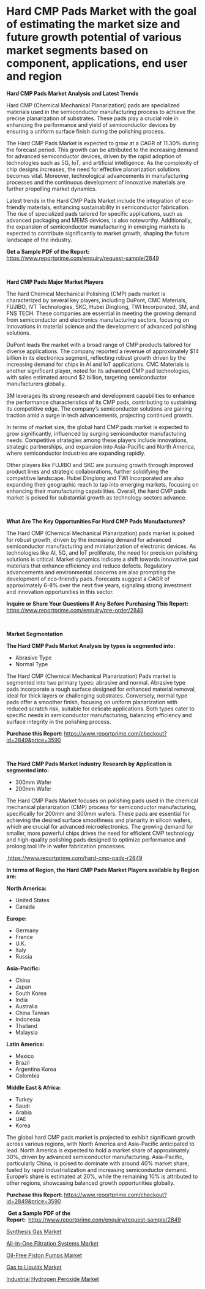 <p><h1>Hard CMP Pads Market with the goal of estimating the market size and future growth potential of various market segments based on component, applications, end user and region</h1></p><p><strong>Hard CMP Pads Market Analysis and Latest Trends</strong></p>
<p><p>Hard CMP (Chemical Mechanical Planarization) pads are specialized materials used in the semiconductor manufacturing process to achieve the precise planarization of substrates. These pads play a crucial role in enhancing the performance and yield of semiconductor devices by ensuring a uniform surface finish during the polishing process.</p><p>The Hard CMP Pads Market is expected to grow at a CAGR of 11.30% during the forecast period. This growth can be attributed to the increasing demand for advanced semiconductor devices, driven by the rapid adoption of technologies such as 5G, IoT, and artificial intelligence. As the complexity of chip designs increases, the need for effective planarization solutions becomes vital. Moreover, technological advancements in manufacturing processes and the continuous development of innovative materials are further propelling market dynamics.</p><p>Latest trends in the Hard CMP Pads Market include the integration of eco-friendly materials, enhancing sustainability in semiconductor fabrication. The rise of specialized pads tailored for specific applications, such as advanced packaging and MEMS devices, is also noteworthy. Additionally, the expansion of semiconductor manufacturing in emerging markets is expected to contribute significantly to market growth, shaping the future landscape of the industry.</p></p>
<p><strong>Get a Sample PDF of the Report:&nbsp;</strong> <a href="https://www.reportprime.com/enquiry/request-sample/2849">https://www.reportprime.com/enquiry/request-sample/2849</a></p>
<p>&nbsp;</p>
<p><strong>Hard CMP Pads Major Market Players</strong></p>
<p><p>The hard Chemical Mechanical Polishing (CMP) pads market is characterized by several key players, including DuPont, CMC Materials, FUJIBO, IVT Technologies, SKC, Hubei Dinglong, TWI Incorporated, 3M, and FNS TECH. These companies are essential in meeting the growing demand from semiconductor and electronics manufacturing sectors, focusing on innovations in material science and the development of advanced polishing solutions.</p><p>DuPont leads the market with a broad range of CMP products tailored for diverse applications. The company reported a revenue of approximately $14 billion in its electronics segment, reflecting robust growth driven by the increasing demand for chips in AI and IoT applications. CMC Materials is another significant player, noted for its advanced CMP pad technologies, with sales estimated around $2 billion, targeting semiconductor manufacturers globally.</p><p>3M leverages its strong research and development capabilities to enhance the performance characteristics of its CMP pads, contributing to sustaining its competitive edge. The company’s semiconductor solutions are gaining traction amid a surge in tech advancements, projecting continued growth.</p><p>In terms of market size, the global hard CMP pads market is expected to grow significantly, influenced by surging semiconductor manufacturing needs. Competitive strategies among these players include innovations, strategic partnerships, and expansion into Asia-Pacific and North America, where semiconductor industries are expanding rapidly.</p><p>Other players like FUJIBO and SKC are pursuing growth through improved product lines and strategic collaborations, further solidifying the competitive landscape. Hubei Dinglong and TWI Incorporated are also expanding their geographic reach to tap into emerging markets, focusing on enhancing their manufacturing capabilities. Overall, the hard CMP pads market is poised for substantial growth as technology sectors advance.</p></p>
<p>&nbsp;</p>
<p><strong>What Are The Key Opportunities For Hard CMP Pads Manufacturers?</strong></p>
<p><p>The Hard CMP (Chemical Mechanical Planarization) pads market is poised for robust growth, driven by the increasing demand for advanced semiconductor manufacturing and miniaturization of electronic devices. As technologies like AI, 5G, and IoT proliferate, the need for precision polishing solutions is critical. Market dynamics indicate a shift towards innovative pad materials that enhance efficiency and reduce defects. Regulatory advancements and environmental concerns are also prompting the development of eco-friendly pads. Forecasts suggest a CAGR of approximately 6-8% over the next five years, signaling strong investment and innovation opportunities in this sector.</p></p>
<p><strong>Inquire or Share Your Questions If Any Before Purchasing This Report:</strong> <a href="https://www.reportprime.com/enquiry/pre-order/2849">https://www.reportprime.com/enquiry/pre-order/2849</a></p>
<p>&nbsp;</p>
<p><strong>Market Segmentation</strong></p>
<p><strong>The Hard CMP Pads Market Analysis by types is segmented into:</strong></p>
<p><ul><li>Abrasive Type</li><li>Normal Type</li></ul></p>
<p><p>The Hard CMP (Chemical Mechanical Planarization) Pads market is segmented into two primary types: abrasive and normal. Abrasive type pads incorporate a rough surface designed for enhanced material removal, ideal for thick layers or challenging substrates. Conversely, normal type pads offer a smoother finish, focusing on uniform planarization with reduced scratch risk, suitable for delicate applications. Both types cater to specific needs in semiconductor manufacturing, balancing efficiency and surface integrity in the polishing process.</p></p>
<p><strong>Purchase this Report:&nbsp;</strong><a href="https://www.reportprime.com/checkout?id=2849&price=3590">https://www.reportprime.com/checkout?id=2849&price=3590</a></p>
<p>&nbsp;</p>
<p><strong>The Hard CMP Pads Market Industry Research by Application is segmented into:</strong></p>
<p><ul><li>300mm Wafer</li><li>200mm Wafer</li></ul></p>
<p><p>The Hard CMP Pads Market focuses on polishing pads used in the chemical mechanical planarization (CMP) process for semiconductor manufacturing, specifically for 200mm and 300mm wafers. These pads are essential for achieving the desired surface smoothness and planarity in silicon wafers, which are crucial for advanced microelectronics. The growing demand for smaller, more powerful chips drives the need for efficient CMP technology and high-quality polishing pads designed to optimize performance and prolong tool life in wafer fabrication processes.</p></p>
<p><a href="https://www.reportprime.com/hard-cmp-pads-r2849">&nbsp;https://www.reportprime.com/hard-cmp-pads-r2849</a></p>
<p><strong>In terms of Region, the Hard CMP Pads Market Players available by Region are:</strong></p>
<p>
    <p> <strong> North America: </strong>
        <ul>
            <li>United States</li>
            <li>Canada</li>
        </ul>
        </p> 
    <p> <strong> Europe: </strong>
        <ul>
            <li>Germany</li>
            <li>France</li>
            <li>U.K.</li>
            <li>Italy</li>
            <li>Russia</li>
        </ul>
        </p> 
    <p> <strong> Asia-Pacific: </strong>
        <ul>
            <li>China</li>
            <li>Japan</li>
            <li>South Korea</li>
            <li>India</li>
            <li>Australia</li>
            <li>China Taiwan</li>
            <li>Indonesia</li>
            <li>Thailand</li>
            <li>Malaysia</li>
        </ul>
        </p> 
    <p> <strong> Latin America: </strong>
        <ul>
            <li>Mexico</li>
            <li>Brazil</li>
            <li>Argentina Korea</li>
            <li>Colombia</li>
        </ul>
        </p> 
    <p> <strong> Middle East & Africa: </strong>
        <ul>
            <li>Turkey</li>
            <li>Saudi</li>
            <li>Arabia</li>
            <li>UAE</li>
            <li>Korea</li>
        </ul>
    </p>
    </p>
<p><p>The global hard CMP pads market is projected to exhibit significant growth across various regions, with North America and Asia-Pacific anticipated to lead. North America is expected to hold a market share of approximately 30%, driven by advanced semiconductor manufacturing. Asia-Pacific, particularly China, is poised to dominate with around 40% market share, fueled by rapid industrialization and increasing semiconductor demand. Europe’s share is estimated at 20%, while the remaining 10% is attributed to other regions, showcasing balanced growth opportunities globally.</p></p>
<p><strong>Purchase this Report: </strong><a href="https://www.reportprime.com/checkout?id=2849&price=3590">https://www.reportprime.com/checkout?id=2849&price=3590</a></p>
<p>&nbsp;<strong>Get a Sample PDF of the Report:&nbsp;&nbsp;</strong><a href="https://www.reportprime.com/enquiry/request-sample/2849">https://www.reportprime.com/enquiry/request-sample/2849</a></p>
<p><strong></strong></p>
<p><p><a href="https://www.linkedin.com/pulse/synthesis-gas-market-size-share-growth-analysis-type-application-lwrgf?trackingId=JaPjwJ0fRVGh4inIm%2ByQtw%3D%3D">Synthesis Gas Market</a></p><p><a href="https://issuu.com/reportprime-2/docs/all-in-one-filtration-systems-marke_584fda12ffdd65">All-In-One Filtration Systems Market</a></p><p><a href="https://issuu.com/reportprime-2/docs/oil-free-piston-pumps-market-size-2_39eaa6f3fcdb04">Oil-Free Piston Pumps Market</a></p><p><a href="https://www.linkedin.com/pulse/gas-liquids-market-forecast-global-trends-analysis-from-2024-w42ff?trackingId=LCi1%2FX1YTKyioLodZACTVA%3D%3D">Gas to Liquids Market</a></p><p><a href="https://www.linkedin.com/pulse/comprehensive-look-product-type-purity-275purity-35purity-50other-tk4vf?trackingId=68MLCR0qT26K24ZE0%2B16HQ%3D%3D">Industrial Hydrogen Peroxide Market</a></p></p>